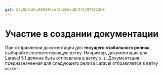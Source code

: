 ```yaml
---
git: 02c0bfb2ca800346aef5a2e5ed6f272397912368
---
```


# Участие в создании документации

При отправлении документации для **текущего стабильного релиза**, выбирайте соответствующую ветку. Например, документация для Laravel 5.1 должна быть отправлена в ветку `5.1`. Документация, предназначенная для следующего релиза Laravel отправляется в ветку `master`. 
